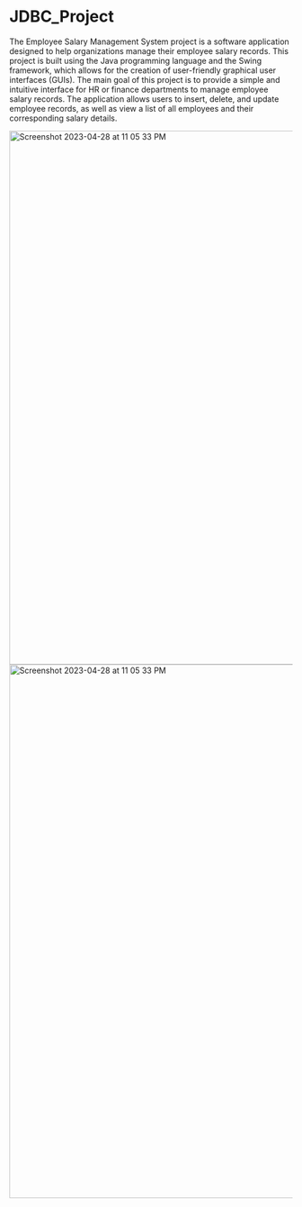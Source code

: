 # JDBC_Project
The Employee Salary Management System project is a software application designed to help organizations manage their employee salary records. This project is built using the Java programming language and the Swing framework, which allows for the creation of user-friendly graphical user interfaces (GUIs).
The main goal of this project is to provide a simple and intuitive interface for HR or finance departments to manage employee salary records. The application allows users to insert, delete, and update employee records, as well as view a list of all employees and their corresponding salary details.

<img width="948" alt="Screenshot 2023-04-28 at 11 05 33 PM" src="https://user-images.githubusercontent.com/93536579/235315964-3a13befe-ecc6-46bf-aead-425d02e1cadf.png">
<img width="948" alt="Screenshot 2023-04-28 at 11 05 33 PM" src="https://user-images.githubusercontent.com/93536579/235315973-81907897-5885-4473-a340-29c50fe91034.png">
